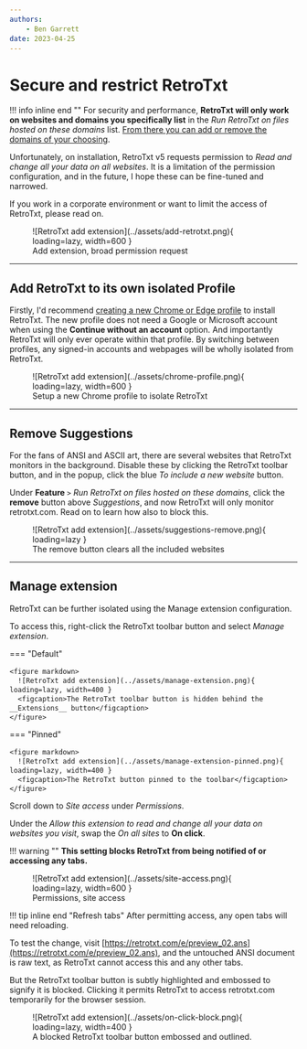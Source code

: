 ```yaml
---
authors:
    - Ben Garrett
date: 2023-04-25
---
```


# Secure and restrict RetroTxt

!!! info inline end ""
    For security and performance, **RetroTxt will only work on websites and domains you specifically list** in the _Run RetroTxt on files hosted on these domains_ list. [From there you can add or remove the domains of your choosing](/usage/first/#monitor-a-new-website).

Unfortunately, on installation, RetroTxt v5 requests permission to _Read and change all your data on all websites_. It is a limitation of the permission configuration, and in the future, I hope these can be fine-tuned and narrowed.

If you work in a corporate environment or want to limit the access of RetroTxt, please read on.

<figure markdown>
  ![RetroTxt add extension](../assets/add-retrotxt.png){ loading=lazy, width=600 }
  <figcaption>Add extension, broad permission request</figcaption>
</figure>

---

## Add RetroTxt to its own isolated Profile

Firstly, I'd recommend [creating a new Chrome or Edge profile](https://support.google.com/chrome/answer/2364824) to install RetroTxt. The new profile does not need a Google or Microsoft account when using the __Continue without an account__ option. And importantly RetroTxt will only ever operate within that profile. By switching between profiles, any signed-in accounts and webpages will be wholly isolated from RetroTxt.

<figure markdown>
  ![RetroTxt add extension](../assets/chrome-profile.png){ loading=lazy, width=600 }
  <figcaption>Setup a new Chrome profile to isolate RetroTxt</figcaption>
</figure>

---

## Remove Suggestions

For the fans of ANSI and ASCII art, there are several websites that RetroTxt monitors in the background. Disable these by clicking the RetroTxt toolbar button, and in the popup, click the blue _To include a new website_ button.

Under __Feature__ `>` _Run RetroTxt on files hosted on these domains_, click the **remove** button above _Suggestions_, and now RetroTxt will only monitor retrotxt.com. Read on to learn how also to block this.

<figure markdown>
  ![RetroTxt add extension](../assets/suggestions-remove.png){ loading=lazy }
  <figcaption>The remove button clears all the included websites</figcaption>
</figure>

---

## Manage extension

RetroTxt can be further isolated using the Manage extension configuration.

To access this, right-click the RetroTxt toolbar button and select _Manage extension_.

=== "Default"

    <figure markdown>
      ![RetroTxt add extension](../assets/manage-extension.png){ loading=lazy, width=400 }
      <figcaption>The RetroTxt toolbar button is hidden behind the __Extensions__ button</figcaption>
    </figure>

=== "Pinned"

    <figure markdown>
      ![RetroTxt add extension](../assets/manage-extension-pinned.png){ loading=lazy, width=400 }
      <figcaption>The RetroTxt button pinned to the toolbar</figcaption>
    </figure>


Scroll down to _Site access_ under _Permissions_.

Under the _Allow this extension to read and change all your data on websites you visit_, swap the _On all sites_ to __On click__.

!!! warning ""
    **This setting blocks RetroTxt from being notified of or accessing any tabs.**

<figure markdown>
  ![RetroTxt add extension](../assets/site-access.png){ loading=lazy, width=600 }
  <figcaption>Permissions, site access</figcaption>
</figure>

!!! tip inline end "Refresh tabs"
    After permitting access, any open tabs will need reloading.

To test the change, visit [https://retrotxt.com/e/preview_02.ans](https://retrotxt.com/e/preview_02.ans), and the untouched ANSI document is raw text, as RetroTxt cannot access this and any other tabs.

But the RetroTxt toolbar button is subtly highlighted and embossed to signify it is blocked. Clicking it permits RetroTxt to access retrotxt.com temporarily for the browser session.

<figure markdown>
  ![RetroTxt add extension](../assets/on-click-block.png){ loading=lazy, width=400 }
  <figcaption>A blocked RetroTxt toolbar button embossed and outlined.</figcaption>
</figure>